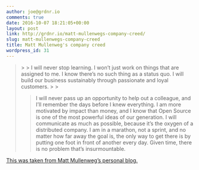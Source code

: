 ```yaml
---
author: joe@grdnr.io
comments: true
date: 2016-10-07 18:21:05+00:00
layout: post
link: http://grdnr.io/matt-mullenwegs-company-creed/
slug: matt-mullenwegs-company-creed
title: Matt Mullenweg's company creed
wordpress_id: 31
---
```


<blockquote> 
> 
> I will never stop learning. I won’t just work on things that are assigned to me. I know there’s no such thing as a status quo. I will build our business sustainably through passionate and loyal customers.
> 
> 
  
  
> 
> I will never pass up an opportunity to help out a colleague, and I’ll remember the days before I knew everything. I am more motivated by impact than money, and I know that Open Source is one of the most powerful ideas of our generation. I will communicate as much as possible, because it’s the oxygen of a distributed company. I am in a marathon, not a sprint, and no matter how far away the goal is, the only way to get there is by putting one foot in front of another every day. Given time, there is no problem that’s insurmountable.
> 
> 
</blockquote>





[This was taken from Matt Mullenweg’s personal blog.](http://ma.tt/2011/09/automattic-creed/)
